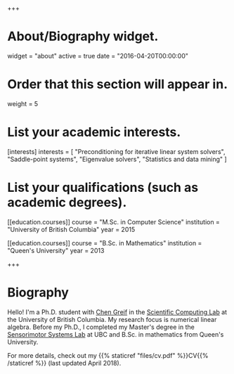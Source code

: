 +++
# About/Biography widget.
widget = "about"
active = true
date = "2016-04-20T00:00:00"

# Order that this section will appear in.
weight = 5

# List your academic interests.
[interests]
  interests = [
    "Preconditioning for iterative linear system solvers",
    "Saddle-point systems",
    "Eigenvalue solvers",
    "Statistics and data mining"
  ]

# List your qualifications (such as academic degrees).

[[education.courses]]
  course = "M.Sc. in Computer Science"
  institution = "University of British Columbia"
  year = 2015

[[education.courses]]
  course = "B.Sc. in Mathematics"
  institution = "Queen's University"
  year = 2013
 
+++

# Biography

Hello! I'm a Ph.D. student with [Chen Greif](https://www.cs.ubc.ca/~greif/) in the [Scientific Computing Lab](http://www.cs.ubc.ca/labs/scl/) at the University of British Columbia. My research focus is numerical linear algebra. Before my Ph.D., I completed my Master's degree in the [Sensorimotor Systems Lab](https://sensorimotor.cs.ubc.ca/?q=cs-research%2Fssl) at UBC and B.Sc. in mathematics from Queen's University.

For more details, check out my {{% staticref "files/cv.pdf" %}}CV{{% /staticref %}} (last updated April 2018).